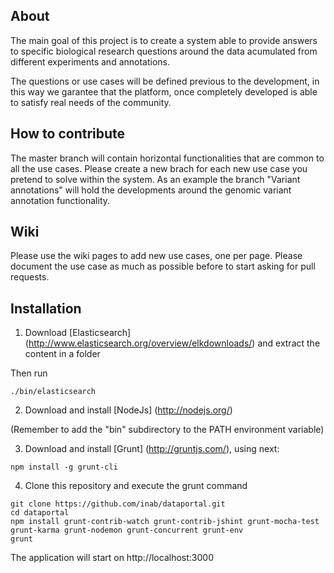 About
-----

The main goal of this project is to create a system able to provide answers to specific biological research questions around the data acumulated from different experiments and annotations. 

The questions or use cases will be defined previous to the development, in this way we garantee that the platform, once completely developed is able to satisfy real needs of the community.

How to contribute
-----------------

The master branch will contain horizontal functionalities that are common to all the use cases. Please create a new brach for each new use case you pretend to solve within the system. As an example the branch "Variant annotations" will hold the developments around the genomic variant annotation functionality.

Wiki
----

Please use the wiki pages to add new use cases, one per page. Please document the use case as much as possible before to start asking for pull requests.

Installation
------------

1) Download [Elasticsearch] (http://www.elasticsearch.org/overview/elkdownloads/) and extract the content in a folder

Then run

```
./bin/elasticsearch
```

2) Download and install [NodeJs] (http://nodejs.org/)

(Remember to add the "bin" subdirectory to the PATH environment variable)

3) Download and install [Grunt] (http://gruntjs.com/), using next:

```
npm install -g grunt-cli
```

4) Clone this repository and execute the grunt command

```
git clone https://github.com/inab/dataportal.git
cd dataportal
npm install grunt-contrib-watch grunt-contrib-jshint grunt-mocha-test grunt-karma grunt-nodemon grunt-concurrent grunt-env
grunt
```

The application will start on http://localhost:3000
